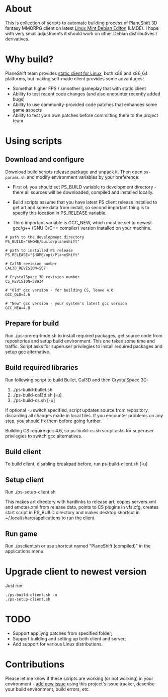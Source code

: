 # About

This is collection of scripts to automate building process of [PlaneShift](http://www.planeshift.it) 3D fantasy MMORPG client
on latest [Linux Mint Debian Editon](http://www.linuxmint.com/download_lmde.php) (LMDE). I hope with very small adjustments it should work on other Debian distributives / derivatives.

# Why build?

PlaneShift team provides [static client for Linux](http://www.planeshift.it/Download), both x86 and x86_64 platforms, but making self-made client provides some advantages:

* Somethat higher FPS / smoother gameplay that with static client
* Ability to test recent code changes (and also encounter recently added bugs)
* Ability to use community-provided code patches that enhances some game aspects
* Ability to test your own patches before committing them to the project team

# Using scripts

## Download and configure

Download build scripts [release package](https://github.com/roman-yagodin/PlaneShift.BuildScripts/releases) and unpack it. Then open `ps-params.sh` and modify environment variables by your preference:

* First of, you should set PS_BUILD variable to development directory - there all sources will be downloaded, 
compiled and installed locally. 

* Build scripts assume that you have latest PS client release installed to get art and some data from install,
so second important thing is to specify this location in PS_RELEASE variable. 

* Third important variable is GCC_NEW, which must be set to newest gcc/g++ (GNU C/C++ compiler) version installed on your machine.

```Shell
# path to the development directory
PS_BUILD="$HOME/build/planeshift"

# path to installed PS release
PS_RELEASE="$HOME/opt/PlaneShift"

# Cal3D revision number
CAL3D_REVISION=507

# CrystalSpace 3D revision number
CS_REVISION=38934

# "Old" gcc version - for building CS, leave 4.6
GCC_OLD=4.6

# "New" gcc version - your system's latest gcc version 
GCC_NEW=4.8
```

## Prepare for build

Run ./ps-prereq-lmde.sh to install required packages, get source code from repositories and setup build environment.
This one takes some time and traffic. Script asks for superuser privilegies to install required packages and setup gcc alternative.

## Build required libraries

Run following script to build Bullet, Cal3D and then CrystalSpace 3D:

1. ./ps-build-bullet.sh
2. ./ps-build-cal3d.sh [-u]
3. ./ps-build-cs.sh [-u]

If optional <code>-u</code> switch specified, script updates source from repository, discarding all changes made in local files. 
If you encounter problems on any step, you should fix them before going further. 

Building CS require gcc 4.6, so ps-build-cs.sh script asks for superuser privilegies to switch gcc alternatives.

## Build client

To build client, disabling breakpad before, run ps-build-client.sh [-u]

## Setup client

Run ./ps-setup-client.sh

This makes art directory with hardlinks to release art, copies servers.xml and emotes.xml from release data, 
points to CS plugins in vfs.cfg, creates start script in PS_BUILD directory 
and makes desktop shortcut in ~/.local/share/applications to run the client.

## Run game

Run ./psclient.sh or use shortcut named "PlaneShift (compiled)" in the applications menu.

# Upgrade client to newest version

Just run: 

```Shell
./ps-build-client.sh -u 
./ps-setup-client.sh
```

# TODO

* Support appliyng patches from specified folder;
* Support building and setting up both client and server;
* Add support for various Linux distributions.

# Contributions

Please let me know if these scripts are working (or not working) in your environment - 
[add new issue](https://github.com/roman-yagodin/PlaneShift.BuildScripts/issues) using this project's issue tracker, describe your build environment, build errors, etc.

